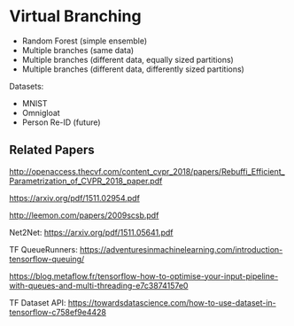 # Virtual Branching

- Random Forest (simple ensemble)
- Multiple branches (same data)
- Multiple branches (different data, equally sized partitions)
- Multiple branches (different data, differently sized partitions)

Datasets:
- MNIST
- Omnigloat
- Person Re-ID (future)

## Related Papers
http://openaccess.thecvf.com/content_cvpr_2018/papers/Rebuffi_Efficient_Parametrization_of_CVPR_2018_paper.pdf

https://arxiv.org/pdf/1511.02954.pdf

http://leemon.com/papers/2009scsb.pdf

Net2Net:
https://arxiv.org/pdf/1511.05641.pdf

TF QueueRunners:
https://adventuresinmachinelearning.com/introduction-tensorflow-queuing/

https://blog.metaflow.fr/tensorflow-how-to-optimise-your-input-pipeline-with-queues-and-multi-threading-e7c3874157e0

TF Dataset API:
https://towardsdatascience.com/how-to-use-dataset-in-tensorflow-c758ef9e4428
